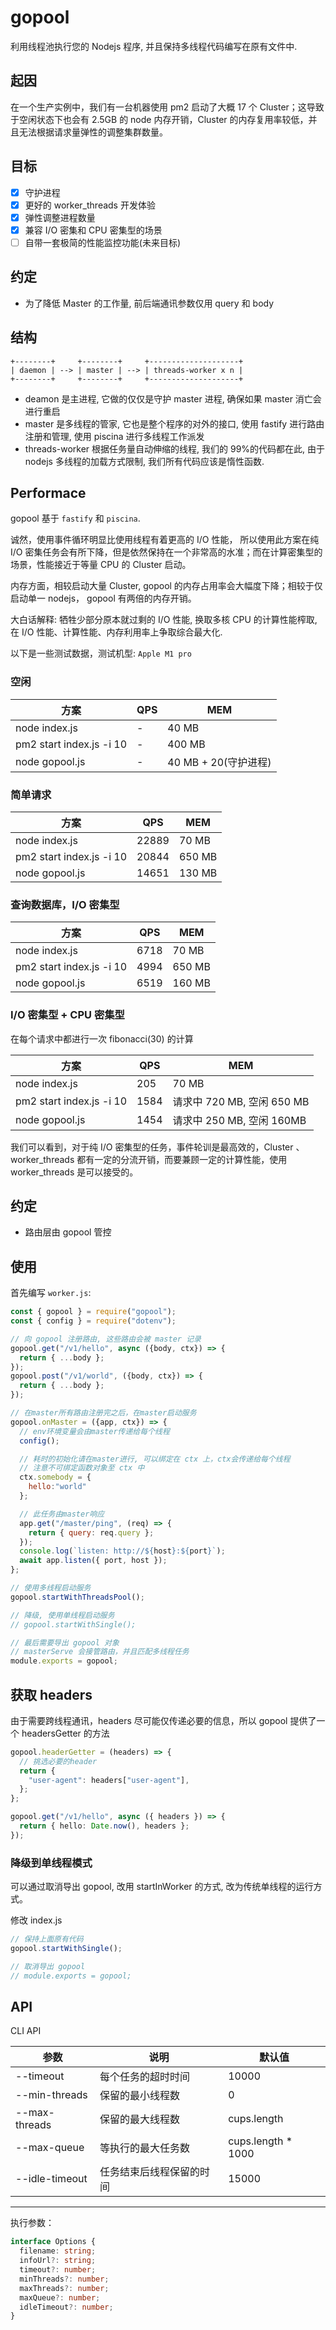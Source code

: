 # gopool

利用线程池执行您的 Nodejs 程序, 并且保持多线程代码编写在原有文件中.

## 起因

在一个生产实例中，我们有一台机器使用 pm2 启动了大概 17 个 Cluster；这导致于空闲状态下也会有 2.5GB 的 node 内存开销，Cluster 的内存复用率较低，并且无法根据请求量弹性的调整集群数量。

<!-- 如果仅仅启动若干个 Cluster，生产机器的多核 CPU 利用率无法上去。 -->

## 目标

- [x] 守护进程
- [x] 更好的 worker_threads 开发体验
- [x] 弹性调整进程数量
- [x] 兼容 I/O 密集和 CPU 密集型的场景
- [ ] 自带一套极简的性能监控功能(未来目标)

## 约定

- 为了降低 Master 的工作量, 前后端通讯参数仅用 query 和 body

## 结构

```text
+--------+     +--------+     +--------------------+
| daemon | --> | master | --> | threads-worker x n |
+--------+     +--------+     +--------------------+
```

- deamon 是主进程, 它做的仅仅是守护 master 进程, 确保如果 master 消亡会进行重启
- master 是多线程的管家, 它也是整个程序的对外的接口, 使用 fastify 进行路由注册和管理, 使用 piscina 进行多线程工作派发
- threads-worker 根据任务量自动伸缩的线程, 我们的 99%的代码都在此, 由于 nodejs 多线程的加载方式限制, 我们所有代码应该是惰性函数.

## Performace

gopool 基于 `fastify` 和 `piscina`.

诚然，使用事件循环明显比使用线程有着更高的 I/O 性能， 所以使用此方案在纯 I/O 密集任务会有所下降，但是依然保持在一个非常高的水准；而在计算密集型的场景，性能接近于等量 CPU 的 Cluster 启动。

内存方面，相较启动大量 Cluster, gopool 的内存占用率会大幅度下降；相较于仅启动单一 nodejs， gopool 有两倍的内存开销。

大白话解释: 牺牲少部分原本就过剩的 I/O 性能, 换取多核 CPU 的计算性能榨取, 在 I/O 性能、计算性能、内存利用率上争取综合最大化.

以下是一些测试数据，测试机型: `Apple M1 pro`

### 空闲

| 方案                     | QPS | MEM                  |
| ------------------------ | --- | -------------------- |
| node index.js            | -   | 40 MB                |
| pm2 start index.js -i 10 | -   | 400 MB               |
| node gopool.js           | -   | 40 MB + 20(守护进程) |

### 简单请求

| 方案                     | QPS   | MEM    |
| ------------------------ | ----- | ------ |
| node index.js            | 22889 | 70 MB  |
| pm2 start index.js -i 10 | 20844 | 650 MB |
| node gopool.js           | 14651 | 130 MB |

### 查询数据库，I/O 密集型

| 方案                     | QPS  | MEM    |
| ------------------------ | ---- | ------ |
| node index.js            | 6718 | 70 MB  |
| pm2 start index.js -i 10 | 4994 | 650 MB |
| node gopool.js           | 6519 | 160 MB |

### I/O 密集型 + CPU 密集型

在每个请求中都进行一次 fibonacci(30) 的计算

| 方案                     | QPS  | MEM                        |
| ------------------------ | ---- | -------------------------- |
| node index.js            | 205  | 70 MB                      |
| pm2 start index.js -i 10 | 1584 | 请求中 720 MB, 空闲 650 MB |
| node gopool.js           | 1454 | 请求中 250 MB, 空闲 160MB  |

我们可以看到，对于纯 I/O 密集型的任务，事件轮训是最高效的，Cluster 、worker_threads 都有一定的分流开销，而要兼顾一定的计算性能，使用 worker_threads 是可以接受的。

## 约定

- 路由层由 gopool 管控

## 使用

首先编写 `worker.js`:

```js
const { gopool } = require("gopool");
const { config } = require("dotenv");

// 向 gopool 注册路由, 这些路由会被 master 记录
gopool.get("/v1/hello", async ({body, ctx}) => {
  return { ...body };
});
gopool.post("/v1/world", ({body, ctx}) => {
  return { ...body };
});

// 在master所有路由注册完之后，在master启动服务
gopool.onMaster = ({app, ctx}) => {
  // env环境变量会由master传递给每个线程
  config();

  // 耗时的初始化请在master进行, 可以绑定在 ctx 上，ctx会传递给每个线程
  // 注意不可绑定函数对象至 ctx 中
  ctx.somebody = {
    hello:"world"
  };

  // 此任务由master响应
  app.get("/master/ping", (req) => {
    return { query: req.query };
  });
  console.log(`listen: http://${host}:${port}`);
  await app.listen({ port, host });
};

// 使用多线程启动服务
gopool.startWithThreadsPool();

// 降级, 使用单线程启动服务
// gopool.startWithSingle();

// 最后需要导出 gopool 对象
// masterServe 会接管路由，并且匹配多线程任务
module.exports = gopool;
```

## 获取 headers

由于需要跨线程通讯，headers 尽可能仅传递必要的信息，所以 gopool 提供了一个 headersGetter 的方法

```ts
gopool.headerGetter = (headers) => {
  // 挑选必要的header
  return {
    "user-agent": headers["user-agent"],
  };
};

gopool.get("/v1/hello", async ({ headers }) => {
  return { hello: Date.now(), headers };
});
```

### 降级到单线程模式

可以通过取消导出 gopool, 改用 startInWorker 的方式, 改为传统单线程的运行方式。

修改 index.js

```js
// 保持上面原有代码
gopool.startWithSingle();

// 取消导出 gopool
// module.exports = gopool;
```

## API

CLI API

| 参数           | 说明                     | 默认值              |
| -------------- | ------------------------ | ------------------- |
| --timeout      | 每个任务的超时时间       | 10000               |
| --min-threads  | 保留的最小线程数         | 0                   |
| --max-threads  | 保留的最大线程数         | cups.length         |
| --max-queue    | 等执行的最大任务数       | cups.length \* 1000 |
| --idle-timeout | 任务结束后线程保留的时间 | 15000               |

---

执行参数：

```ts
interface Options {
  filename: string;
  infoUrl?: string;
  timeout?: number;
  minThreads?: number;
  maxThreads?: number;
  maxQueue?: number;
  idleTimeout?: number;
}
```
